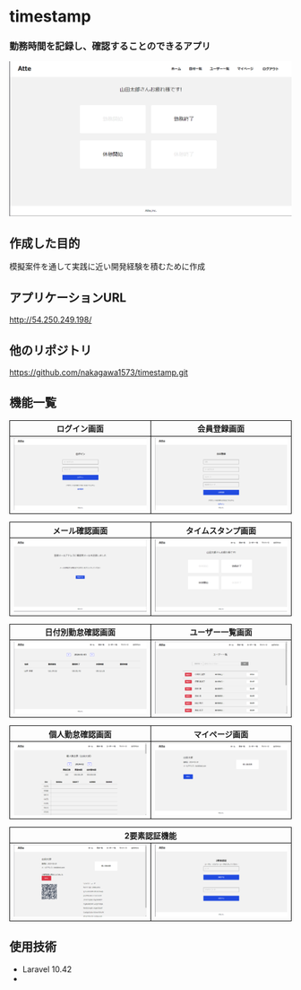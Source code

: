 # timestamp
### 勤務時間を記録し、確認することのできるアプリ
![top](https://raw.githubusercontent.com/nakagawa1573/images/main/timestamp/top.png)


## 作成した目的
模擬案件を通して実践に近い開発経験を積むために作成

## アプリケーションURL
http://54.250.249.198/

## 他のリポジトリ
https://github.com/nakagawa1573/timestamp.git

## 機能一覧
<style>
    tr,th,td{
        border:solid 1px black;
    }
</style>
<table>
<tr>
<th>
<div style="text-align: center;">
ログイン画面
</div>
</th>
<th>
<div style="text-align: center;">
会員登録画面
</div>
</th>
</tr>
<tr>
<td>
 <img src="https://raw.githubusercontent.com/nakagawa1573/images/main/timestamp/login.png">
</td>
<td>
 <img src="https://raw.githubusercontent.com/nakagawa1573/images/main/timestamp/register.png">
</td>
</tr>
</table>

<table>
<tr>
<th>
<div style="text-align: center;">
メール確認画面
</div>
</th>
<th>
<div style="text-align: center;">
タイムスタンプ画面
</div>
</th>
</tr>
<tr>
<td>
 <img src="https://raw.githubusercontent.com/nakagawa1573/images/main/timestamp/mail.png">
</td>
<td>
 <img src="https://raw.githubusercontent.com/nakagawa1573/images/main/timestamp/top.png">
</td>
</tr>
</table>

<table>
<tr>
<th>
<div style="text-align: center;">
日付別勤怠確認画面
</div>
</th>
<th>
<div style="text-align: center;">
ユーザー一覧画面
</div>
</th>
</tr>
<tr>
<td>
 <img src="https://raw.githubusercontent.com/nakagawa1573/images/main/timestamp/attendance.png">
</td>
<td>
 <img src="https://raw.githubusercontent.com/nakagawa1573/images/main/timestamp/users.png">
</td>
</tr>
</table>

<table>
<tr>
<th>
<div style="text-align: center;">
個人勤怠確認画面
</div>
</th>
<th>
<div style="text-align: center;">
マイページ画面
</div>
</th>
</tr>
<tr>
<td>
 <img src="https://raw.githubusercontent.com/nakagawa1573/images/main/timestamp/attendance_user.png">
</td>
<td>
 <img src="https://raw.githubusercontent.com/nakagawa1573/images/main/timestamp/mypage.png">
</td>
</tr>
</table>

<table>
<tr>
<th colspan="2">
<div style="text-align: center;">
2要素認証機能
</div>
</th>
</tr>
<tr>
<td>
 <img src="https://raw.githubusercontent.com/nakagawa1573/images/main/timestamp/TFA.png">
</td>
<td>
 <img src="https://raw.githubusercontent.com/nakagawa1573/images/main/timestamp/TFA_challenge.png">
</td>
</tr>
</table>

## 使用技術
- Laravel 10.42
- 
